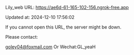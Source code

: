 Lily_web URL: https://ae6d-61-165-102-156.ngrok-free.app

Updated at: 2024-12-10 17:56:02

If you cannot open this URL, the server might be down.

Please contact: 

goley04@foxmail.com Or Wechat:GL_yeaH